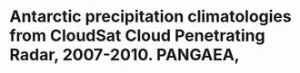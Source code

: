 

# Antarctic precipitation climatologies from CloudSat Cloud Penetrating Radar, 2007-2010. PANGAEA,
<!-- Date: 2021-12-16 -->
<!-- Website: https://doi.org/10.1594/PANGAEA.894946 -->
<!-- Folder: bas_palaeoclim_qino/observations/products/CloudSat/2C-SNOW-PROFILE -->



